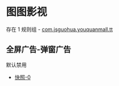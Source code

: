 # 图图影视

存在 1 规则组 - [com.jsguohua.youquanmall.tt](/src/apps/com.jsguohua.youquanmall.tt.ts)

## 全屏广告-弹窗广告

默认禁用

- [快照-0](https://i.gkd.li/import/13163314)
